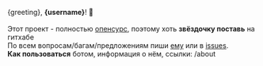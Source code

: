 {greeting}, **{username}**! 🎉 \
\
Этот проект - полностью [опенсурс](https://github.com/pashokitsme/maiq-parser-next), поэтому хоть **звёздочку поставь** на гитхабе \
По всем вопросам/багам/предложениям пиши [ему](https://t.me/pashokitsme) или в [issues](https://github.com/pashokitsme/maiq-parser-next/issues). \
**Как пользоваться** ботом, информация о нём, ссылки: /about